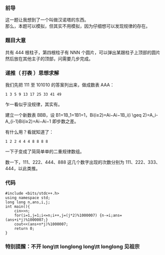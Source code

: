 ### 前导

这一题让我想到了一个叫做汉诺塔的东西。  
那么，本题可以模拟，但其实不用模拟，因为仔细想可以发现规律的存在。

### 题目大意

共有 444 根柱子，第四根柱子有 NNN 个圆片，可以弹出某跟柱子上顶部的圆片然后放在其他主子的顶部，问需要几步完成。

### 递推（ ~~打表~~ ）思想求解

我们先把 111 至 101010 的答案列出来，做成数表 AAA：

    
    
    1 3 5 9 13 17 25 33 41 49
    

乍一看似乎没规律，其实有。

建立一个新数表 BBB，设 B1=1B_1=1B1​=1，Bi(i≥2)=Ai−Ai−1B_i(i \geq 2)=A_i-
A_{i-1}Bi​(i≥2)=Ai​−Ai−1​ 即步数之差。

有什么用？看就知道了：

    
    
    1 2 2 4 4 4 8 8 8 8
    

一下子变成了简简单单的二重规律数组。

数一下，111、222、444、888 这几个数字出现的次数分别为 111、222、333、444，以此类推。

### 代码

    
    
    #include <bits/stdc++.h>
    using namespace std;
    long long n,ans,i,j;
    int main(){
    	cin>>n;
    	for(i=1,j=1;i<=n;i++,j=(j*2)%1000007) {n-=i;ans=(ans+i*j)%1000007;}
    	cout<<(ans+n*j)%1000007;
    	return 0;
    }
    

### **特别提醒：不开 long\tt longlong long\tt longlong 见祖宗**

